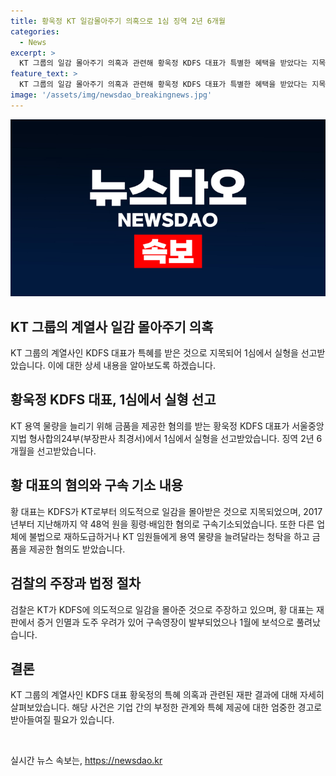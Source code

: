 ```yaml
---
title: 황욱정 KT 일감몰아주기 의혹으로 1심 징역 2년 6개월
categories:
  - News
excerpt: >
  KT 그룹의 일감 몰아주기 의혹과 관련해 황욱정 KDFS 대표가 특별한 혜택을 받았다는 지목을 받아 1심에서 실형을 선고받았습니다. 서울중앙지법 형사합의24부(부장판사 최경서)는 황 대표에게 징역 2년 6개월을 선고했는데, 이는 KT로부터 시설관리 용역 물량을 늘리기 위해 금품을 제공한 혐의와 관련된 것입니다. 황 대표는 또한 자금 48억 원을 횡령·배임하고, 다른 업체에 불법으로 재하도급하거나 KT 임원들에게 청탁을 한 혐의로 기소되었습니다. 
feature_text: >
  KT 그룹의 일감 몰아주기 의혹과 관련해 황욱정 KDFS 대표가 특별한 혜택을 받았다는 지목을 받아 1심에서 실형을 선고받았습니다. 서울중앙지법 형사합의24부(부장판사 최경서)는 황 대표에게 징역 2년 6개월을 선고했는데, 이는 KT로부터 시설관리 용역 물량을 늘리기 위해 금품을 제공한 혐의와 관련된 것입니다. 황 대표는 또한 자금 48억 원을 횡령·배임하고, 다른 업체에 불법으로 재하도급하거나 KT 임원들에게 청탁을 한 혐의로 기소되었습니다. 
image: '/assets/img/newsdao_breakingnews.jpg'
---
```


<p><img src="/assets/img/newsdao_breakingnews.jpg" alt="firstkoreanews 속보" /></p>

<h2 data-ke-size="size26">KT 그룹의 계열사 일감 몰아주기 의혹</h2>

<p data-ke-size="size16">KT 그룹의 계열사인 KDFS 대표가 특혜를 받은 것으로 지목되어 1심에서 실형을 선고받았습니다. 이에 대한 상세 내용을 알아보도록 하겠습니다.</p>

<h2>황욱정 KDFS 대표, 1심에서 실형 선고</h2>

<p data-ke-size="size16">KT 용역 물량을 늘리기 위해 금품을 제공한 혐의를 받는 황욱정 KDFS 대표가 서울중앙지법 형사합의24부(부장판사 최경서)에서 1심에서 실형을 선고받았습니다. 징역 2년 6개월을 선고받았습니다.</p>

<h2>황 대표의 혐의와 구속 기소 내용</h2>

<p data-ke-size="size16">황 대표는 KDFS가 KT로부터 의도적으로 일감을 몰아받은 것으로 지목되었으며, 2017년부터 지난해까지 약 48억 원을 횡령·배임한 혐의로 구속기소되었습니다. 또한 다른 업체에 불법으로 재하도급하거나 KT 임원들에게 용역 물량을 늘려달라는 청탁을 하고 금품을 제공한 혐의도 받았습니다.</p>

<h2>검찰의 주장과 법정 절차</h2>

<p data-ke-size="size16">검찰은 KT가 KDFS에 의도적으로 일감을 몰아준 것으로 주장하고 있으며, 황 대표는 재판에서 증거 인멸과 도주 우려가 있어 구속영장이 발부되었으나 1월에 보석으로 풀려났습니다.</p>

<h2>결론</h2>

<p data-ke-size="size16">KT 그룹의 계열사인 KDFS 대표 황욱정의 특혜 의혹과 관련된 재판 결과에 대해 자세히 살펴보았습니다. 해당 사건은 기업 간의 부정한 관계와 특혜 제공에 대한 엄중한 경고로 받아들여질 필요가 있습니다.</p>

<p data-ke-size="size16">&nbsp;</p>
실시간 뉴스 속보는, <a href="https://newsdao.kr" rel="dofollow">https://newsdao.kr</a>


